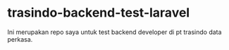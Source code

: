 # trasindo-backend-test-laravel
 Ini merupakan repo saya untuk test backend developer di pt trasindo data perkasa.
